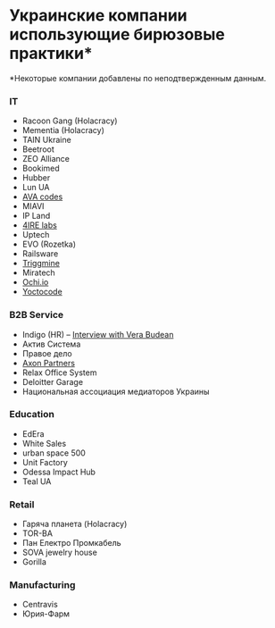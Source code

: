 # Украинские компании использующие бирюзовые практики\*

\*Некоторые компании добавлены по неподтвержденным данным.

### IT

* Racoon Gang \(Holacracy\)
* Mementia \(Holacracy\)
* TAIN Ukraine
* Beetroot
* ZEO Alliance
* Bookimed
* Hubber
* Lun UA
* [AVA codes](http://AVA.codes)
* MIAVI
* IP Land
* [4IRE labs](https://4irelabs.com/)
* Uptech
* EVO \(Rozetka\)
* Railsware
* [Triggmine](https://triggmine.io/)
* Miratech
* [Ochi.io](http://www.ochi.io/)
* [Yoctocode](http://yoctocode.com/)

### B2B Service

* Indigo \(HR\) – [Interview with Vera Budean](http://verabudean.com/blog/indigo)
* Актив Система
* Правое дело
* [Axon Partners](http://axon.partners/)
* Relax Office System
* Deloitter Garage
* Национальная ассоциация медиаторов Украины

### Education

* EdEra
* White Sales
* urban space 500
* Unit Factory
* Odessa Impact Hub
* Teal UA

### Retail

* Гаряча планета \(Holacracy\)
* TOR-BA 
* Пан Електро Промкабель
* SOVA jewelry house
* Gorilla

### Manufacturing

* Centravis
* Юрия-Фарм



